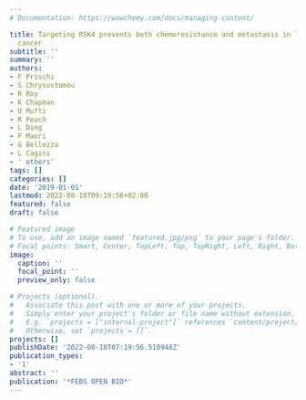 ```yaml
---
# Documentation: https://wowchemy.com/docs/managing-content/

title: Targeting RSK4 prevents both chemoresistance and metastasis in lung and bladder
  cancer
subtitle: ''
summary: ''
authors:
- F Prischi
- S Chrysostomou
- R Roy
- K Chapman
- U Mufti
- R Peach
- L Ding
- F Mauri
- G Bellezza
- L Cagini
- ' others'
tags: []
categories: []
date: '2019-01-01'
lastmod: 2022-08-18T09:19:56+02:00
featured: false
draft: false

# Featured image
# To use, add an image named `featured.jpg/png` to your page's folder.
# Focal points: Smart, Center, TopLeft, Top, TopRight, Left, Right, BottomLeft, Bottom, BottomRight.
image:
  caption: ''
  focal_point: ''
  preview_only: false

# Projects (optional).
#   Associate this post with one or more of your projects.
#   Simply enter your project's folder or file name without extension.
#   E.g. `projects = ["internal-project"]` references `content/project/deep-learning/index.md`.
#   Otherwise, set `projects = []`.
projects: []
publishDate: '2022-08-18T07:19:56.510948Z'
publication_types:
- '1'
abstract: ''
publication: '*FEBS OPEN BIO*'
---
```

